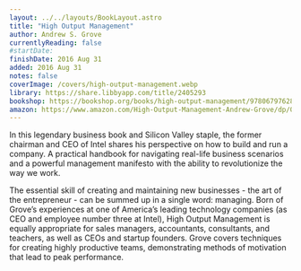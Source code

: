 ```yaml
---
layout: ../../layouts/BookLayout.astro
title: "High Output Management"
author: Andrew S. Grove
currentlyReading: false
#startDate:
finishDate: 2016 Aug 31
added: 2016 Aug 31
notes: false
coverImage: /covers/high-output-management.webp
library: https://share.libbyapp.com/title/2405293
bookshop: https://bookshop.org/books/high-output-management/9780679762881
amazon: https://www.amazon.com/High-Output-Management-Andrew-Grove/dp/0679762884
---
```


In this legendary business book and Silicon Valley staple, the former chairman and CEO of Intel shares his perspective on how to build and run a company. A practical handbook for navigating real-life business scenarios and a powerful management manifesto with the ability to revolutionize the way we work. 

The essential skill of creating and maintaining new businesses - the art of the entrepreneur - can be summed up in a single word: managing. Born of Grove’s experiences at one of America’s leading technology companies (as CEO and employee number three at Intel), High Output Management is equally appropriate for sales managers, accountants, consultants, and teachers, as well as CEOs and startup founders. Grove covers techniques for creating highly productive teams, demonstrating methods of motivation that lead to peak performance. 

<!-- ### Notes & Highlights -->
